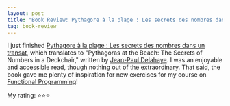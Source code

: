 ```yaml
---
layout: post
title: "Book Review: Pythagore à la plage : Les secrets des nombres dans un transat"
tag: book-review
---
```


I just finished [Pythagore à la plage : Les secrets des nombres dans un transat](https://www.goodreads.com/book/show/58815102-pythagore-la-plage), which translates to "Pythagoras at the Beach: The Secrets of Numbers in a Deckchair," written by [Jean-Paul Delahaye](https://en.wikipedia.org/wiki/Jean-Paul_Delahaye). I was an enjoyable and accessible read, though nothing out of the extraordinary. That said, the book gave me plenty of inspiration for new exercises for my course on [Functional Programming](https://www.programmes.uliege.be/cocoon/cours/INFO0054-1.html)!

My rating: ⭐⭐⭐